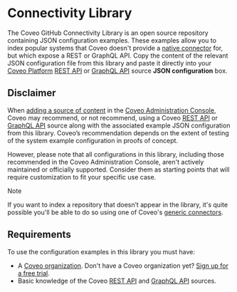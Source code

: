 # Connectivity Library
The Coveo GitHub Connectivity Library is an open source repository containing JSON configuration examples. These examples allow you to index popular systems that Coveo doesn't provide a [native connector](https://docs.coveo.com/en/1702/#native-connectors) for, but which expose a REST or GraphQL API. Copy the content of the relevant JSON configuration file from this library and paste it directly into your [Coveo Platform](https://docs.coveo.com/en/3361/) [REST API](https://docs.coveo.com/en/1896/) or [GraphQL API](https://docs.coveo.com/en/n6gh2329/) source **JSON configuration** box.

## Disclaimer
When [adding a source of content](https://docs.coveo.com/en/3390/index-content/add-or-edit-a-source#add-a-source) in the [Coveo Administration Console](https://docs.coveo.com/en/1841/), Coveo may recommend, or not recommend, using a Coveo [REST API](https://docs.coveo.com/en/1896/) or [GraphQL API](https://docs.coveo.com/en/n6gh2329/) source along with the associated example JSON configuration from this library. Coveo’s recommendation depends on the extent of testing of the system example configuration in proofs of concept.

However, please note that all configurations in this library, including those recommended in the Coveo Administration Console, aren't actively maintained or officially supported. Consider them as starting points that will require customization to fit your specific use case.

> [!NOTE]
> If you want to index a repository that doesn’t appear in the library, it's quite possible you'll be able to do so using one of Coveo's [generic connectors](https://docs.coveo.com/en/1702/#generic-connectors).

## Requirements
To use the configuration examples in this library you must have:
* A [Coveo organization](https://docs.coveo.com/en/185). Don't have a Coveo organization yet? [Sign up for a free trial](https://www.coveo.com/en/free-trial?utm_marketing_tactic=connectivity_library).
* Basic knowledge of the Coveo [REST API](https://docs.coveo.com/en/1896/) and [GraphQL API](https://docs.coveo.com/en/n6gh2329/) sources.
